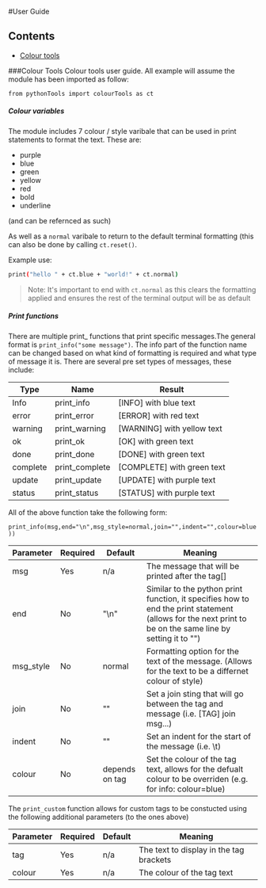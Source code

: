 #User Guide
## Contents
- [Colour tools](https://github.com/lewisscottsmith/python-tools/blob/master/pythonTools/colourTools.py)

###Colour Tools
Colour tools user guide.
All example will assume the module has been imported as follow:

`from pythonTools import colourTools as ct`

##### Colour variables
The module includes 7 colour / style varibale that can be used in print statements to format the text. These are:
- purple
- blue
- green
- yellow
- red
- bold
- underline

(and can be refernced as such)

As well as a `normal` varibale to return to the default terminal formatting (this can also be done by calling `ct.reset()`. 

Example use:
```bash
print("hello " + ct.blue + "world!" + ct.normal)
```
> Note: It's important to end with `ct.normal` as this clears the formatting applied and ensures the rest of the terminal output will be as default

##### Print functions
There are multiple print_ functions that print specific messages.The general format is `print_info("some message")`. The info part of the function name can be changed based on what kind of formatting is required and what type of message it is. There are several pre set types of messages, these include:

Type | Name | Result
--- | --- | --- 
Info|print_info|[INFO] with blue text
error|print_error|[ERROR] with red text
warning|print_warning|[WARNING] with yellow text
ok|print_ok|[OK] with green text
done|print_done|[DONE] with green text
complete|print_complete|[COMPLETE] with green text
update|print_update|[UPDATE] with purple text
status|print_status|[STATUS] with purple text

All of the above function take the following form:

`print_info(msg,end="\n",msg_style=normal,join="",indent="",colour=blue))`

Parameter|Required|Default|Meaning
---|---|---|---
msg|Yes|n/a|The message that will be printed after the tag[]
end|No|"\n"|Similar to the python print function, it specifies how to end the print statement (allows for the next print to be on the same line by setting it to "")
msg_style|No|normal|Formatting option for the text of the message. (Allows for the text to be a differnet colour of style)
join|No|""|Set a join sting that will go between the tag and message (i.e. [TAG] join msg...)
indent|No|""|Set an indent for the start of the message (i.e. \t)
colour|No|depends on tag|Set the colour of the tag text, allows for the defualt colour to be overriden (e.g. for info: colour=blue)

The `print_custom` function allows for custom tags to be constucted using the following additional parameters (to the ones above)

|Parameter|Required|Default|Meaning
---|---|---|---
tag|Yes|n/a|The text to display in the tag brackets
colour|Yes|n/a|The colour of the tag text
